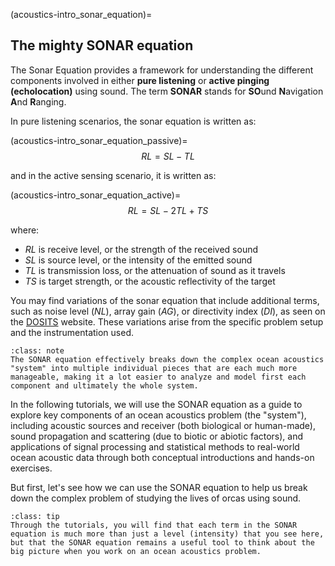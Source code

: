 (acoustics-intro_sonar_equation)=
## The mighty SONAR equation

The Sonar Equation provides a framework for understanding the different components involved in either **pure listening** or **active pinging (echolocation)** using sound. The term **SONAR** stands for **SO**und **N**avigation **A**nd **R**anging.

In pure listening scenarios, the sonar equation is written as:

(acoustics-intro_sonar_equation_passive)=
$$
RL = SL - TL
$$

and in the active sensing scenario, it is written as:

(acoustics-intro_sonar_equation_active)=
$$
RL = SL - 2TL + TS
$$

where:
- $RL$ is receive level, or the strength of the received sound
- $SL$ is source level, or the intensity of the emitted sound
- $TL$ is transmission loss, or the attenuation of sound as it travels
- $TS$ is target strength, or the acoustic reflectivity of the target

You may find variations of the sonar equation that include additional terms, such as noise level ($NL$), array gain ($AG$), or directivity index ($DI$), as seen on the [DOSITS](https://dosits.org/science/advanced-topics/sonar-equation/) website. These variations arise from the specific problem setup and the instrumentation used.


```{Note}
:class: note
The SONAR equation effectively breaks down the complex ocean acoustics "system" into multiple individual pieces that are each much more manageable, making it a lot easier to analyze and model first each component and ultimately the whole system.
```


In the following tutorials, we will use the SONAR equation as a guide to explore key components of an ocean acoustics problem (the "system"), including acoustic sources and receiver (both biological or human-made), sound propagation and scattering (due to biotic or abiotic factors), and applications of signal processing and statistical methods to real-world ocean acoustic data through both conceptual introductions and hands-on exercises.

But first, let's see how we can use the SONAR equation to help us break down the complex problem of studying the lives of orcas using sound.


```{Tip}
:class: tip
Through the tutorials, you will find that each term in the SONAR equation is much more than just a level (intensity) that you see here, but that the SONAR equation remains a useful tool to think about the big picture when you work on an ocean acoustics problem.
```
